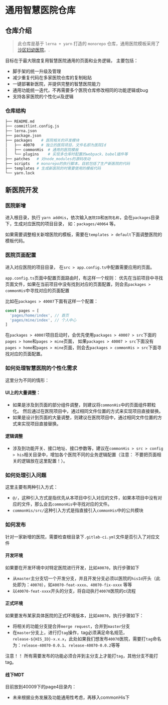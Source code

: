 # 通用智慧医院仓库

## 仓库介绍

> 此仓库是基于 `lerna + yarn` 打造的 `monorepo` 仓库，通用医院模板采用了[沙区妇幼医院](https://ourgit.cqkqinfo.com/fe-his-groups/apps/40064)。.

目标在于最大限度复用智慧医院通用的页面和业务逻辑， 主要包括：

- 脚手架的统一升级及管理
- 减少重复代码在多家医院仓库的复制粘贴
- 一键部署新医院，并提供完整的智慧医院能力
- 通用功能统一迭代，不再需要多个医院仓库修改相同的功能逻辑或bug
- 支持各家医院的个性化ui及逻辑

### 仓库结构

```bash
├── README.md
├── commitlint.config.js
├── lerna.json
├── package.json
├── packages    # 医院相关的开发模块
│   ├── 40070   # 独立的医院项目，文件名即为医院Id
│   ├── commonHis  # 通用的医院模板
│   └── plugins    # 实现多仓库时配置的webpack、babel插件等
├── patches   # 对node_modules的源码改动
├── scripts   # monorepo的执行脚本，目前包括了生产新医院的代码
├── templates # 生成新医院的时需要使用的模板代码
└── yarn.lock

```

## 新医院开发

### 医院新增

进入根目录，执行 `yarn addHis`，依次输入`医院ID`和`医院名称`，会在`packages`目录下，生成对应医院的项目目录， 如：`packages/40064` 等。

如果需要调整相关新增医院的模板，需要在`templates > default`下面调整医院的模板代码。

### 医院页面配置

进入对应医院的项目目录， 在`src > app.config.ts`中配置需要应用的页面。 

`app.config.ts`页面中配置页面路由时，有这样一个规则： 优先在当前项目中寻找页面文件，如果在当前项目中没有找到对应的页面配置，则会去`packages > commonHis`中寻找对应的页面配置

比如在`packages > 40007`下面有这样一个配置：

```js
const pages = [
  'pages/home/index', // 首页
  'pages/mine/index', // 个人中心
]
```

在`packages > 40007`项目启动时，会优先使用`packages > 40007 > src`下面的`pages > home`和`pages > mine`页面， 如果`packages > 40007 > src`下面没有`pages > home`和`pages > mine`页面，则会去`packages > commonHis > src`下面寻找对应的页面配置。


### 如何处理智慧医院的个性化需求

这里分为不同的情形：

#### UI上的大量调整：

- 如果是涉及到页面的部分组件调整，则建议将`commonHis`中的页面组件颗粒化。 然后通过在医院项目中，通过相同文件位置的方式来实现项目直接替换。
- 如果是设计到页面的大量调整，则建议在医院项目中，通过相同文件位置的方式来实现项目直接替换。
  
#### 逻辑调整

- 涉及到功能开关、接口地址、接口参数等，建议在`commonHis > src > config  > his`相关目录中，增加各个医院不同的业务逻辑配置（注意： 不要把页面相关的逻辑放在这里配置！）。

### 如何处理引入问题

这里主要有两种引入方式：

- `@/`，这种引入方式是指优先从本项目中引入对应的文件，如果本项目中没有对应的文件，那么会去`commonHis`中寻找对应的文件。
- `commonHis/src/`这种引入方式是指直接引入`commonHis`中的公共模块

### 如何发布

针对一家新增的医院，需要检查根目录下`.gitlab-ci.yml`文件是否引入了对应文件

#### 开发环境

如果要在开发环境中对特定医院进行开发，比如`40070`，执行步骤如下

- 从`master`主分支切一个开发分支，并且开发分支必须以医院的`hisId`开头（此处即为：`40070`），如`40070-feat-xxxx`、`40070-fix-xxxx` 等等
- 以`40070-feat-xxxx`开头的分支，将自动执行`40070`医院的ci流程

#### 正式环境

如果要发布某家具体医院的正式环境版本，比如`40070`，执行步骤如下：

- 将相关的功能分支提合并`merge request`，合并到`master`分支
- 在`master`分支上，进行打`tag`操作，tag必须满足命名规范，`release-${HIS_ID}-x.x.x`，此处如果我们想发布`40070`医院，需要打`tag`命名为：`release-40070-0.0.1`、`release-40070-0.0.2`等等

注意！！ 所有需要发布的功能必须合并到主分支上才能打`tag`，其他分支不能打tag。



#### 线下MDT

目前放到40009下的page4目录内：

- 未来根据业务发展及功能通用性考虑，再移入commonHis下

